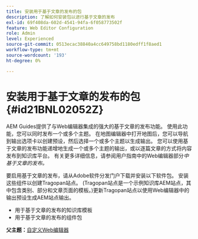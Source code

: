 ```yaml
---
title: 安装用于基于文章的发布的包
description: 了解如何安装包以进行基于文章的发布
exl-id: 69f408da-602d-4541-94fa-6f058773502f
feature: Web Editor Configuration
role: Admin
level: Experienced
source-git-commit: 0513ecac38840a4cc649758bd1180edff1f8aed1
workflow-type: tm+mt
source-wordcount: '193'
ht-degree: 0%

---
```


# 安装用于基于文章的发布的包 {#id21BNL02052Z}

AEM Guides提供了与Web编辑器集成的强大的基于文章的发布功能。 使用此功能，您可以同时发布一个或多个主题。 在地图编辑器中打开地图后，您可以导航到输出选项卡以创建预设，然后选择一个或多个主题以生成输出。 您可以使用基于文章的发布功能递增地生成一个或多个主题的输出，或以逐篇文章的方式将内容发布到知识库平台。 有关更多详细信息，请参阅用户指南中的Web编辑器部分&#x200B;*中基于文章的发布。*

要启用基于文章的发布，请从Adobe软件分发门户下载并安装以下软件包。 安装这些组件以创建Tragopan站点。 \(Tragopan站点是一个示例知识库AEM站点，其中包含类别、部分和文章页面的模板。\)更新Tragopan站点以使用Web编辑器中的输出预设生成AEM站点输出。

- 用于基于文章的发布的知识库模板
- 用于基于文章的发布的组件包

**父主题：**[&#x200B;自定义Web编辑器](conf-web-editor.md)
